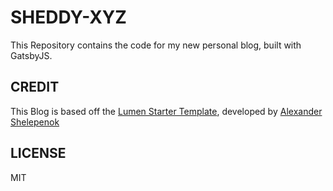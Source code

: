# SHEDDY-XYZ

This Repository contains the code for my new personal blog, built with GatsbyJS.


## CREDIT

This Blog is based off the [Lumen Starter Template](https://www.gatsbyjs.org/starters/alxshelepenok/gatsby-starter-lumen/), developed by  [Alexander Shelepenok](https://github.com/alxshelepenok)

## LICENSE

MIT
